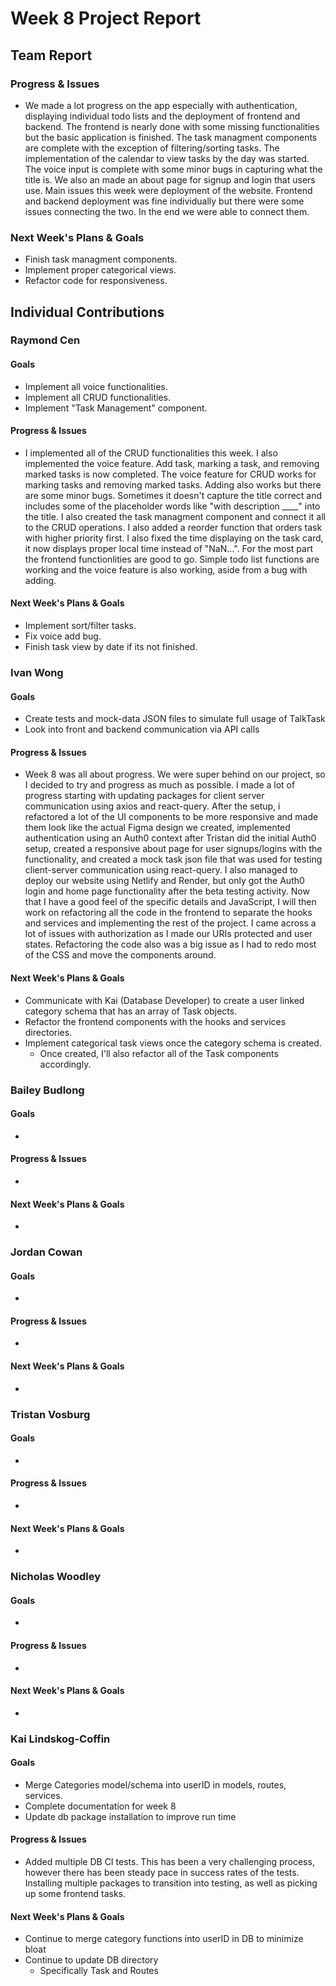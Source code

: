 # Week 8 Project Report

## Team Report

### Progress & Issues

* We made a lot progress on the app especially with authentication, displaying individual todo lists and the deployment of frontend and backend. The frontend is nearly done with some missing functionalities but the basic application is finished. The task managment components are complete with the exception of filtering/sorting tasks. The implementation of the calendar to view tasks by the day was started. The voice input is complete with some minor bugs in capturing what the title is. We also an made an about page for signup and login that users use. Main issues this week were deployment of the website. Frontend and backend deployment was fine individually but there were some issues connecting the two. In the end we were able to connect them.

### Next Week's Plans & Goals

* Finish task managment components.
* Implement proper categorical views.
* Refactor code for responsiveness.


## Individual Contributions

### Raymond Cen

#### Goals

* Implement all voice functionalities.
* Implement all CRUD functionalities.
* Implement "Task Management" component.

#### Progress & Issues

* I implemented all of the CRUD functionalities this week. I also implemented the voice feature. Add task, marking a task, and removing marked tasks is now completed. The voice feature for CRUD works for marking tasks and removing marked tasks. Adding also works but there are some minor bugs. Sometimes it doesn't capture the title correct and includes some of the placeholder words like "with description ____" into the title. I also created the task managment component and connect it all to the CRUD operations. I also added a reorder function that orders task with higher priority first. I also fixed the time displaying on the task card, it now displays proper local time instead of "NaN...". For the most part the frontend functionlities are good to go. Simple todo list functions are working and the voice feature is also working, aside from a bug with adding.

#### Next Week's Plans & Goals

* Implement sort/filter tasks.
* Fix voice add bug.
* Finish task view by date if its not finished.

### Ivan Wong

#### Goals

* Create tests and mock-data JSON files to simulate full usage of TalkTask
* Look into front and backend communication via API calls

#### Progress & Issues

* Week 8 was all about progress. We were super behind on our project, so I decided to try and progress as much as possible. I made a lot of progress starting with updating packages for client server communication using axios and react-query. After the setup, i refactored a lot of the UI components to be more responsive and made them look like the actual Figma design we created, implemented authentication using an Auth0 context after Tristan did the initial Auth0 setup, created a responsive about page for user signups/logins with the functionality, and created a mock task json file that was used for testing client-server communication using react-query. I also managed to deploy our website using Netlify and Render, but only got the Auth0 login and home page functionality after the beta testing activity. Now that I have a good feel of the specific details and JavaScript, I will then work on refactoring all the code in the frontend to separate the hooks and services and implementing the rest of the project. I came across a lot of issues with authorization as I made our URIs protected and user states. Refactoring the code also was a big issue as I had to redo most of the CSS and move the components around.

#### Next Week's Plans & Goals

* Communicate with Kai (Database Developer) to create a user linked category schema that has an array of Task objects.
* Refactor the frontend components with the hooks and services directories.
* Implement categorical task views once the category schema is created.
  * Once created, I'll also refactor all of the Task components accordingly.

### Bailey Budlong

#### Goals

* 

#### Progress & Issues

* 

#### Next Week's Plans & Goals

* 

### Jordan Cowan

#### Goals

* 

#### Progress & Issues

* 

#### Next Week's Plans & Goals

* 

### Tristan Vosburg

#### Goals

* 

#### Progress & Issues

* 

#### Next Week's Plans & Goals

* 

### Nicholas Woodley

#### Goals

* 

#### Progress & Issues

* 

#### Next Week's Plans & Goals

* 
### Kai Lindskog-Coffin

#### Goals

* Merge Categories model/schema into userID in models, routes, services.
* Complete documentation for week 8
* Update db package installation to improve run time

#### Progress & Issues

* Added multiple DB CI tests. This has been a very challenging process, however there has been steady pace in success rates of the tests. 
  Installing multiple packages to transition into testing, as well as picking up some frontend tasks. 

#### Next Week's Plans & Goals

* Continue to merge category functions into userID in DB to minimize bloat
* Continue to update DB directory
    * Specifically Task and Routes
